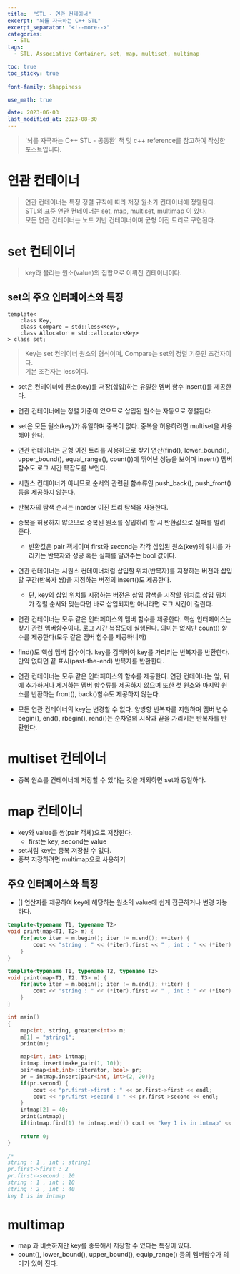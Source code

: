```yaml
---
title:  "STL - 연관 컨테이너"
excerpt: "뇌를 자극하는 C++ STL"
excerpt_separator: "<!--more-->"
categories:
  - STL
tags:
  - STL, Associative Container, set, map, multiset, multimap

toc: true
toc_sticky: true
 
font-family: $happiness

use_math: true

date: 2023-06-03
last_modified_at: 2023-08-30
---
```

> '뇌를 자극하는 C++ STL - 공동환' 책 및 c++ reference를 참고하여 작성한 포스트입니다.

# 연관 컨테이너
> 연관 컨테이너는 특정 정렬 규칙에 따라 저장 원소가 컨테이너에 정렬된다.  
> STL의 표준 연관 컨테이너는 set, map, multiset, multimap 이 있다.  
> 모든 연관 컨테이너는 노드 기반 컨테이너이며 균형 이진 트리로 구현된다.

# set 컨테이너
> key라 불리는 원소(value)의 집합으로 이뤄진 컨테이너이다.

## set의 주요 인터페이스와 특징

```
template<
    class Key,
    class Compare = std::less<Key>,
    class Allocator = std::allocator<Key>
> class set;
```

> Key는 set 컨테이너 원소의 형식이며, Compare는 set의 정렬 기준인 조건자이다.  
> 기본 조건자는 less이다.

- set은 컨테이너에 원소(key)를 저장(삽입)하는 유일한 멤버 함수 insert()를 제공한다.
- 연관 컨테이너에는 정렬 기준이 있으므로 삽입된 원소는 자동으로 정렬된다.
- set은 모든 원소(key)가 유일하며 중복이 없다. 중복을 허용하려면 multiset을 사용해야 한다.

- 연관 컨테이너는 균형 이진 트리를 사용하므로 찾기 연산(find(), lower_bound(), upper_bound(), equal_range(), count())에 뛰어난 성능을 보이며 insert() 멤버 함수도 로그 시간 복잡도를 보인다.

- 시퀀스 컨테이너가 아니므로 순서와 관련된 함수류인 push_back(), push_front() 등을 제공하지 않는다.

- 반복자의 탐색 순서는 inorder 이진 트리 탐색을 사용한다. 
- 중복을 허용하지 않으므로 중복된 원소를 삽입하려 할 시 반환값으로 실패를 알려 준다. 
	- 반환값은 pair 객체이며 first와 second는 각각 삽입된 원소(key)의 위치를 가리키는 반복자와 성공 혹은 실패를 알려주는 bool 값이다.

- 연관 컨테이너는 시퀀스 컨테이너처럼 삽입할 위치(반복자)를 지정하는 버전과 삽입할 구간(반복자 쌍)을 지정하는 버전의 insert()도 제공한다.
	- 단, key의 삽입 위치를 지정하는 버전은 삽입 탐색을 시작할 위치로 삽입 위치가 정렬 순서와 맞는다면 바로 삽입되지만 아니라면 로그 시간이 걸린다.

- 연관 컨테이너는 모두 같은 인터페이스의 멤버 함수를 제공한다. 핵심 인터페이스는 찾기 관련 멤버함수이다. 로그 시간 복잡도에 실행된다. 의미는 없지만 count() 함수를 제공한다(모두 같은 멤버 함수를 제공하니까)

- find()도 핵심 멤버 함수이다. key를 검색하여 key를 가리키는 반복자를 반환한다. 만약 없다면 끝 표시(past-the-end) 반복자를 반환한다.

- 연관 컨테이너는 모두 같은 인터페이스의 함수를 제공한다. 연관 컨테이너는 앞, 뒤에 추가하거나 제거하는 멤버 함수류를 제공하지 않으며 또한 첫 원소와 마지막 원소를 반환하는 front(), back()함수도 제공하지 않는다.
- 모든 연관 컨테이너의 key는 변경할 수 없다. 양방향 반복자를 지원하며 멤버 변수 begin(), end(), rbegin(), rend()는 순차열의 시작과 끝을 가리키는 반복자를 반환한다.




# multiset 컨테이너
- 중복 원소를 컨테이너에 저장할 수 있다는 것을 제외하면 set과 동일하다.

# map 컨테이너
- key와 value를 쌍(pair 객체)으로 저장한다.
	- first는 key, second는 value
- set처럼 key는 중복 저장될 수 없다.
- 중복 저장하려면 multimap으로 사용하기

## 주요 인터페이스와 특징
- [] 연산자를 제공하여 key에 해당하는 원소의 value에 쉽게 접근하거나 변경 가능하다.

```cpp
template<typename T1, typename T2>
void print(map<T1, T2> m) {
	for(auto iter = m.begin(); iter != m.end(); ++iter) {
		cout << "string : " << (*iter).first << " , int : " << (*iter).second << endl;
	}
}

template<typename T1, typename T2, typename T3>
void print(map<T1, T2, T3> m) {
	for(auto iter = m.begin(); iter != m.end(); ++iter) {
		cout << "string : " << (*iter).first << " , int : " << (*iter).second << endl;
	}
}

int main()
{
	map<int, string, greater<int>> m;
	m[1] = "string1";
	print(m);

	map<int, int> intmap;
	intmap.insert(make_pair(1, 10));
	pair<map<int,int>::iterator, bool> pr;
	pr = intmap.insert(pair<int, int>(2, 20));
	if(pr.second) {
		cout << "pr.first->first : " << pr.first->first << endl;
		cout << "pr.first->second : " << pr.first->second << endl;
	}
	intmap[2] = 40;
	print(intmap);
	if(intmap.find(1) != intmap.end()) cout << "key 1 is in intmap" << endl;
	
	return 0;
}

/*
string : 1 , int : string1
pr.first->first : 2
pr.first->second : 20
string : 1 , int : 10
string : 2 , int : 40
key 1 is in intmap
```

# multimap
- map 과 비슷하지만 key를 중복해서 저장할 수 있다는 특징이 있다.
- count(), lower_bound(), upper_bound(), equip_range() 등의 멤버함수가 의미가 있어 진다.